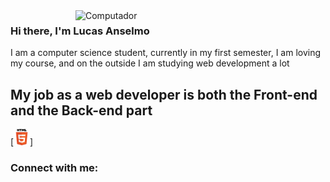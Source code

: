 <img src="https://raw.githubusercontent.com/MicaelliMedeiros/micaellimedeiros/master/image/computer-illustration.png" min-width="400px" max-width="400px" width="400px" align="right" alt="Computador">

### Hi there, I'm Lucas Anselmo

<p align="left">
I am a computer science student, currently in my first semester, I am loving my course, and on the outside I am studying web development a lot
</p>

## My job as a web developer is both the Front-end and the Back-end part

[<img alt="HTML5" width="26px" src="https://raw.githubusercontent.com/github/explore/80688e429a7d4ef2fca1e82350fe8e3517d3494d/topics/html/html.png" />]

### Connect with me:
